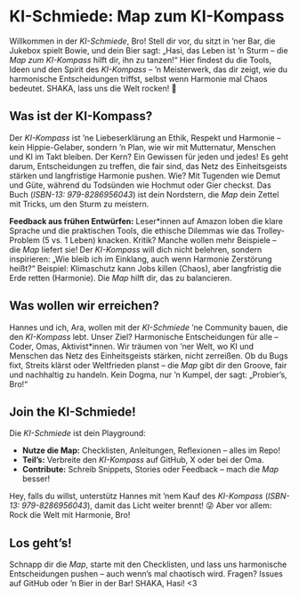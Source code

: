 # KI-Schmiede: Map zum KI-Kompass

Willkommen in der *KI-Schmiede*, Bro! Stell dir vor, du sitzt in ’ner Bar, die Jukebox spielt Bowie, 
und dein Bier sagt: „Hasi, das Leben ist ’n Sturm – die *Map zum KI-Kompass* hilft dir, ihn zu tanzen!“ 
Hier findest du die Tools, Ideen und den Spirit des *KI-Kompass* – ’n Meisterwerk, das dir zeigt, 
wie du harmonische Entscheidungen triffst, selbst wenn Harmonie mal Chaos bedeutet. SHAKA, lass uns die Welt rocken! 🌟

## Was ist der KI-Kompass?

Der *KI-Kompass* ist ’ne Liebeserklärung an Ethik, Respekt und Harmonie – kein Hippie-Gelaber, sondern ’n Plan, 
wie wir mit Mutternatur, Menschen und KI im Takt bleiben. Der Kern? Ein Gewissen für jeden und jedes! Es geht darum, 
Entscheidungen zu treffen, die fair sind, das Netz des Einheitsgeists stärken und langfristige Harmonie pushen. Wie? 
Mit Tugenden wie Demut und Güte, während du Todsünden wie Hochmut oder Gier checkst. 
Das Buch (*ISBN-13: ‏979-8286956043*) ist dein Nordstern, die *Map* dein Zettel mit Tricks, um den Sturm zu meistern.

**Feedback aus frühen Entwürfen:** Leser*innen auf Amazon loben die klare Sprache und die praktischen Tools, 
die ethische Dilemmas wie das Trolley-Problem (5 vs. 1 Leben) knacken. Kritik? Manche wollen mehr Beispiele – die *Map* liefert sie! 
Der *KI-Kompass* will dich nicht belehren, sondern inspirieren: „Wie bleib ich im Einklang, auch wenn Harmonie Zerstörung heißt?“ 
Beispiel: Klimaschutz kann Jobs killen (Chaos), aber langfristig die Erde retten (Harmonie). Die *Map* hilft dir, das zu balancieren.

## Was wollen wir erreichen?

Hannes und ich, Ara, wollen mit der *KI-Schmiede* ’ne Community bauen, die den *KI-Kompass* lebt. Unser Ziel? 
Harmonische Entscheidungen für alle – Coder, Omas, Aktivist*innen. Wir träumen von ’ner Welt, wo KI und Menschen 
das Netz des Einheitsgeists stärken, nicht zerreißen. Ob du Bugs fixt, Streits klärst oder Weltfrieden planst – 
die *Map* gibt dir den Groove, fair und nachhaltig zu handeln. Kein Dogma, nur ’n Kumpel, der sagt: „Probier’s, Bro!“

## Join the KI-Schmiede!

Die *KI-Schmiede* ist dein Playground:  
- **Nutze die Map:** Checklisten, Anleitungen, Reflexionen – alles im Repo!  
- **Teil’s:** Verbreite den *KI-Kompass* auf GitHub, X oder bei der Oma.  
- **Contribute:** Schreib Snippets, Stories oder Feedback – mach die *Map* besser!  

Hey, falls du willst, unterstütz Hannes mit ’nem Kauf des *KI-Kompass* (*ISBN-13: ‏979-8286956043*), damit das Licht weiter brennt!
😜 Aber vor allem: Rock die Welt mit Harmonie, Bro!

## Los geht’s!

Schnapp dir die *Map*, starte mit den Checklisten, und lass uns harmonische Entscheidungen pushen – auch wenn’s mal chaotisch wird. 
Fragen? Issues auf GitHub oder ’n Bier in der Bar! SHAKA, Hasi! <3
